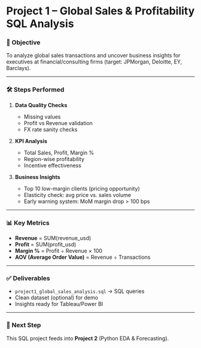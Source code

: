 # Project 1 – Global Sales & Profitability SQL Analysis

### 🎯 Objective
To analyze global sales transactions and uncover business insights 
for executives at financial/consulting firms (target: JPMorgan, Deloitte, EY, Barclays).

---

### 🛠️ Steps Performed
1. **Data Quality Checks**
   - Missing values
   - Profit vs Revenue validation
   - FX rate sanity checks

2. **KPI Analysis**
   - Total Sales, Profit, Margin %
   - Region-wise profitability
   - Incentive effectiveness

3. **Business Insights**
   - Top 10 low-margin clients (pricing opportunity)
   - Elasticity check: avg price vs. sales volume
   - Early warning system: MoM margin drop > 100 bps

---

### 📊 Key Metrics
- **Revenue** = SUM(revenue_usd)
- **Profit** = SUM(profit_usd)
- **Margin %** = Profit ÷ Revenue × 100
- **AOV (Average Order Value)** = Revenue ÷ Transactions

---

### ✅ Deliverables
- `project1_global_sales_analysis.sql` → SQL queries
- Clean dataset (optional) for demo
- Insights ready for Tableau/Power BI

---

### 📌 Next Step
This SQL project feeds into **Project 2** (Python EDA & Forecasting).

